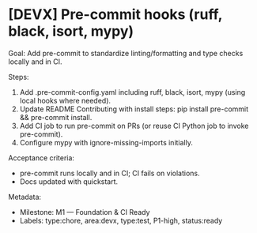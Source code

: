 # [DEVX] Pre-commit hooks (ruff, black, isort, mypy)

Goal: Add pre-commit to standardize linting/formatting and type checks locally and in CI.

Steps:
1) Add .pre-commit-config.yaml including ruff, black, isort, mypy (using local hooks where needed).
2) Update README Contributing with install steps: pip install pre-commit && pre-commit install.
3) Add CI job to run pre-commit on PRs (or reuse CI Python job to invoke pre-commit).
4) Configure mypy with ignore-missing-imports initially.

Acceptance criteria:
- pre-commit runs locally and in CI; CI fails on violations.
- Docs updated with quickstart.

Metadata:
- Milestone: M1 — Foundation & CI Ready
- Labels: type:chore, area:devx, type:test, P1-high, status:ready
